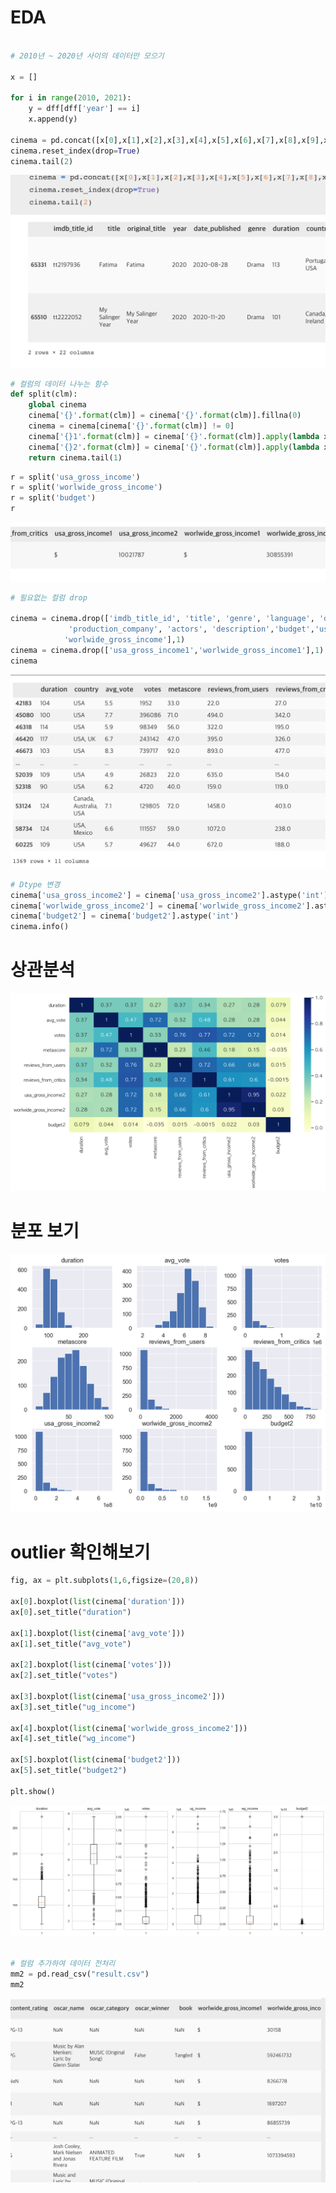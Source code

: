 # EDA

```python

# 2010년 ~ 2020년 사이의 데이터만 모으기

x = []

for i in range(2010, 2021):
    y = dff[dff['year'] == i]
    x.append(y)
    
cinema = pd.concat([x[0],x[1],x[2],x[3],x[4],x[5],x[6],x[7],x[8],x[9],x[10]],0)
cinema.reset_index(drop=True)
cinema.tail(2)
```

![EDA%2017ee9c50694a47568352bba7e5d324bd/Untitled.png](EDA%2017ee9c50694a47568352bba7e5d324bd/Untitled.png)

```python
# 컬럼의 데이터 나누는 함수
def split(clm):
    global cinema
    cinema['{}'.format(clm)] = cinema['{}'.format(clm)].fillna(0)
    cinema = cinema[cinema['{}'.format(clm)] != 0]
    cinema['{}1'.format(clm)] = cinema['{}'.format(clm)].apply(lambda x: x.split()[0])
    cinema['{}2'.format(clm)] = cinema['{}'.format(clm)].apply(lambda x: x.split()[1])
    return cinema.tail(1)
```

```python
r = split('usa_gross_income')
r = split('worlwide_gross_income')
r = split('budget')
r
```

![EDA%2017ee9c50694a47568352bba7e5d324bd/Untitled%201.png](EDA%2017ee9c50694a47568352bba7e5d324bd/Untitled%201.png)

```python
# 필요없는 컬럼 drop

cinema = cinema.drop(['imdb_title_id', 'title', 'genre', 'language', 'director', 'writer', 'original_title','year', 'date_published',
             'production_company', 'actors', 'description','budget','usa_gross_income',
            'worlwide_gross_income'],1)
cinema = cinema.drop(['usa_gross_income1','worlwide_gross_income1'],1)
cinema
```

![EDA%2017ee9c50694a47568352bba7e5d324bd/Untitled%202.png](EDA%2017ee9c50694a47568352bba7e5d324bd/Untitled%202.png)

```python
# Dtype 변경
cinema['usa_gross_income2'] = cinema['usa_gross_income2'].astype('int')
cinema['worlwide_gross_income2'] = cinema['worlwide_gross_income2'].astype('int')
cinema['budget2'] = cinema['budget2'].astype('int')
cinema.info()
```

# 상관분석

![EDA%2017ee9c50694a47568352bba7e5d324bd/Untitled%203.png](EDA%2017ee9c50694a47568352bba7e5d324bd/Untitled%203.png)

# 분포 보기

![EDA%2017ee9c50694a47568352bba7e5d324bd/Untitled%204.png](EDA%2017ee9c50694a47568352bba7e5d324bd/Untitled%204.png)

# outlier 확인해보기

```python
fig, ax = plt.subplots(1,6,figsize=(20,8))

ax[0].boxplot(list(cinema['duration']))
ax[0].set_title("duration")

ax[1].boxplot(list(cinema['avg_vote']))
ax[1].set_title("avg_vote")

ax[2].boxplot(list(cinema['votes']))
ax[2].set_title("votes")

ax[3].boxplot(list(cinema['usa_gross_income2']))
ax[3].set_title("ug_income")

ax[4].boxplot(list(cinema['worlwide_gross_income2']))
ax[4].set_title("wg_income")

ax[5].boxplot(list(cinema['budget2']))
ax[5].set_title("budget2")

plt.show()
```

![EDA%2017ee9c50694a47568352bba7e5d324bd/Untitled%205.png](EDA%2017ee9c50694a47568352bba7e5d324bd/Untitled%205.png)

```python

# 컬럼 추가하여 데이터 전처리
mm2 = pd.read_csv("result.csv")
mm2
```

![EDA%2017ee9c50694a47568352bba7e5d324bd/Untitled%206.png](EDA%2017ee9c50694a47568352bba7e5d324bd/Untitled%206.png)